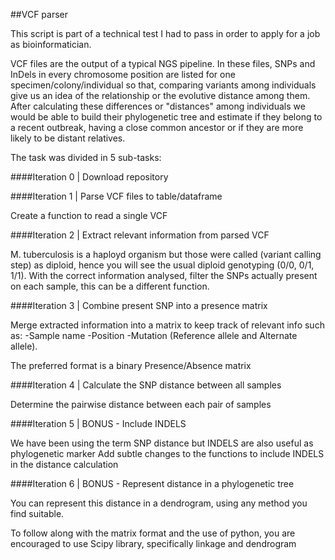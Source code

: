 ##VCF parser

This script is part of a technical test I had to pass in order to apply for a job as bioinformatician. 

VCF files are the output of a typical NGS pipeline. In these files, SNPs and InDels in every chromosome position are listed for one specimen/colony/individual so that, comparing variants among individuals give us an idea of the relationship or the evolutive distance among them. After calculating these differences or "distances" among individuals we would be able to build their phylogenetic tree and estimate if they belong to a recent outbreak, having a close common ancestor or if they are more likely to be distant relatives.

The task was divided in 5 sub-tasks:

####Iteration 0 | Download repository

####Iteration 1 | Parse VCF files to table/dataframe

Create a function to read a single VCF

####Iteration 2 | Extract relevant information from parsed VCF

M. tuberculosis is a haployd organism but those were called (variant calling step) as diploid, hence you will see the usual diploid genotyping (0/0, 0/1, 1/1).
With the correct information analysed, filter the SNPs actually present on each sample, this can be a different function.

####Iteration 3 | Combine present SNP into a presence matrix

Merge extracted information into a matrix to keep track of relevant info such as:
-Sample name
-Position
-Mutation (Reference allele and Alternate allele).

The preferred format is a binary Presence/Absence matrix

####Iteration 4 | Calculate the SNP distance between all samples

Determine the pairwise distance between each pair of samples

####Iteration 5 | BONUS - Include INDELS

We have been using the term SNP distance but INDELS are also useful as phylogenetic marker
Add subtle changes to the functions to include INDELS in the distance calculation

####Iteration 6 | BONUS - Represent distance in a phylogenetic tree

You can represent this distance in a dendrogram, using any method you find suitable.

To follow along with the matrix format and the use of python, you are encouraged to use Scipy library, specifically linkage and dendrogram
